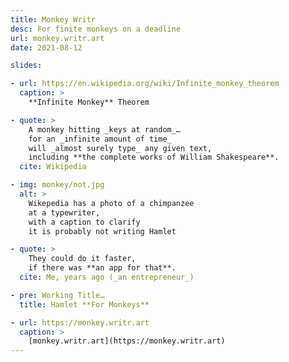 ```yaml
---
title: Monkey Writr
desc: For finite monkeys on a deadline
url: monkey.writr.art
date: 2021-08-12

slides:

- url: https://en.wikipedia.org/wiki/Infinite_monkey_theorem
  caption: >
    **Infinite Monkey** Theorem

- quote: >
    A monkey hitting _keys at random_…
    for an _infinite amount of time_
    will _almost surely type_ any given text,
    including **the complete works of William Shakespeare**.
  cite: Wikipedia

- img: monkey/not.jpg
  alt: >
    Wikepedia has a photo of a chimpanzee
    at a typewriter,
    with a caption to clarify
    it is probably not writing Hamlet

- quote: >
    They could do it faster,
    if there was **an app for that**.
  cite: Me, years ago (_an entrepreneur_)

- pre: Working Title…
  title: Hamlet **For Monkeys**

- url: https://monkey.writr.art
  caption: >
    [monkey.writr.art](https://monkey.writr.art)
---
```


